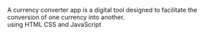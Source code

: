 A currency converter app is a digital tool designed to facilitate the conversion of one currency into another.<br>
using HTML CSS and JavaScript<br>
<h4>
  <a href=" https://sarada-garlapati.github.io/currency-converter/>🔗project link </a>
</h4>
Made By sarada Garlapati Garlapati ^_^
